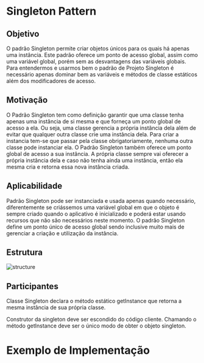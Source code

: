 # Singleton Pattern
## Objetivo
O padrão Singleton permite criar objetos únicos para os quais há apenas uma instância. Este padrão oferece um ponto de acesso global, assim como uma variável global, porém sem as desvantagens das variáveis globais. Para entendermos e usarmos bem o padrão de Projeto Singleton é necessário apenas dominar bem as variáveis e métodos de classe estáticos além dos modificadores de acesso.
## Motivação
O Padrão Singleton tem como definição garantir que uma classe tenha apenas uma instância de si mesma e que forneça um ponto global de acesso a ela. Ou seja, uma classe gerencia a própria instância dela além de evitar que qualquer outra classe crie uma instância dela. Para criar a instancia tem-se que passar pela classe obrigatoriamente, nenhuma outra classe pode instanciar ela. O Padrão Singleton também oferece um ponto global de acesso a sua instância. A própria classe sempre vai oferecer a própria instância dela e caso não tenha ainda uma instância, então ela mesma cria e retorna essa nova instância criada.
## Aplicabilidade
Padrão Singleton pode ser instanciada e usada apenas quando necessário, diferentemente se criássemos uma variável global em que o objeto é sempre criado quando o aplicativo é inicializado e poderá estar usando recursos que não são necessários neste momento. O padrão Singleton define um ponto único de acesso global sendo inclusive muito mais de gerenciar a criação e utilização da instância.
## Estrutura
![structure](https://refactoring.guru/images/patterns/diagrams/singleton/structure-pt-br.png)
## Participantes
Classe Singleton declara o método estático getInstance que retorna a mesma instância de sua própria classe.

Construtor da singleton deve ser escondido do código cliente. Chamando o método getInstance deve ser o único modo de obter o objeto singleton.
# Exemplo de Implementação

